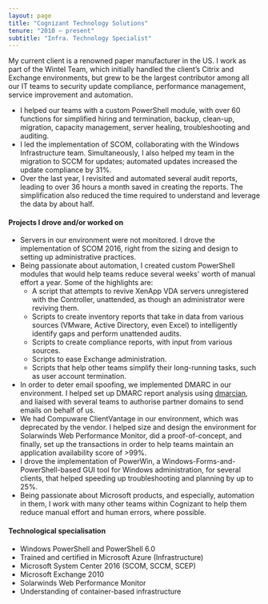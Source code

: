 ```yaml
---
layout: page
title: "Cognizant Technology Solutions"
tenure: "2010 – present"
subtitle: "Infra. Technology Specialist"
---
```


My current client is a renowned paper manufacturer in the US. I work as part of the Wintel Team, which initially handled the client’s Citrix and Exchange environments, but grew to be the largest contributor among all our IT teams to security update compliance, performance management, service improvement and automation.
- I helped our teams with a custom PowerShell module, with over 60 functions for
simplified hiring and termination, backup, clean-up, migration, capacity management, server healing, troubleshooting and auditing.
- I led the implementation of SCOM, collaborating with the Windows Infrastructure team. Simultaneously, I also helped my team in the migration to
SCCM for updates; automated updates increased the update compliance by 31%.
- Over the last year, I revisited and automated several audit reports, leading to over 36 hours a month saved in creating the reports. The simplification also
reduced the time required to understand and leverage the data by about half.
<!--more-->

#### Projects I drove and/or worked on

- Servers in our environment were not monitored. I drove the implementation of SCOM&nbsp;2016, right from the sizing and design to setting up administrative practices.
- Being passionate about automation, I created custom PowerShell modules that would help teams reduce several weeks' worth of manual effort a year. Some of the highlights are:
  - A script that attempts to revive XenApp VDA servers unregistered with the Controller, unattended, as though an administrator were reviving them.
  - Scripts to create inventory reports that take in data from various sources (VMware, Active Directory, even Excel) to intelligently identify gaps and perform unattended audits.
  - Scripts to create compliance reports, with input from various sources.
  - Scripts to ease Exchange administration.
  - Scripts that help other teams simplify their long-running tasks, such as user account termination.
- In order to deter email spoofing, we implemented DMARC in our environment. I helped set up DMARC report analysis using [dmarcian](https://dmarcian.com/), and liaised with several teams to authorise partner domains to send emails on behalf of us.
- We had Compuware ClientVantage in our environment, which was deprecated by the vendor. I helped size and design the environment for Solarwinds Web Performance Monitor, did a proof-of-concept, and finally, set up the transactions in order to help teams maintain an application availability score of >99%.
- I drove the implementation of PowerWin, a Windows-Forms-and-PowerShell-based GUI tool for Windows administration, for several clients, that helped speeding up troubleshooting and planning by up to 25%.
- Being passionate about Microsoft products, and especially, automation in them, I work with many other teams within Cognizant to help them reduce manual effort and human errors, where possible.

#### Technological specialisation

- Windows PowerShell and PowerShell&nbsp;6.0
- Trained and certified in Microsoft Azure (Infrastructure)
- Microsoft System Center&nbsp;2016 (SCOM, SCCM, SCEP)
- Microsoft Exchange&nbsp;2010
- Solarwinds Web Performance Monitor
- Understanding of container-based infrastructure
